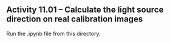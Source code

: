## Activity 11.01 – Calculate the light source direction on real calibration images

Run the .ipynb file from this directory.
